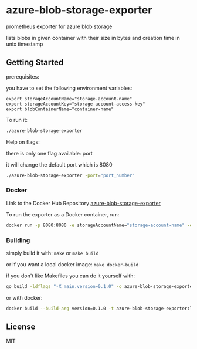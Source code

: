 # azure-blob-storage-exporter

prometheus exporter for azure blob storage

lists blobs in given container with their size in bytes and creation time in unix timestamp

## Getting Started

prerequisites:

you have to set the following environment variables:

    export storageAccountName="storage-account-name"
    export storageAccountKey="storage-account-access-key"
    export blobContainerName="container-name"

To run it:

```bash
./azure-blob-storage-exporter
```

Help on flags:

there is only one flag available: port

it will change the default port which is 8080

```bash
./azure-blob-storage-exporter -port="port_number"
```

### Docker

Link to the Docker Hub Repository [azure-blob-storage-exporter](https://hub.docker.com/r/benst/azure-blob-storage-exporter/)

To run the exporter as a Docker container, run:

```bash
docker run -p 8080:8080 -e storageAccountName="storage-account-name" -e storageAccountKey="storage-account-access-key" -e blobContainerName="container-name" benst/azure-blob-storage-exporter:0.1.0
```

### Building

simply build it with:
`make` or
`make build`

or if you want a local docker image:
`make docker-build`

if you don't like Makefiles you can do it yourself with:

```bash
go build -ldflags "-X main.version=0.1.0" -o azure-blob-storage-exporter
```

or with docker:

```bash
docker build --build-arg version=0.1.0 -t azure-blob-storage-exporter:latest .
```

## License

MIT